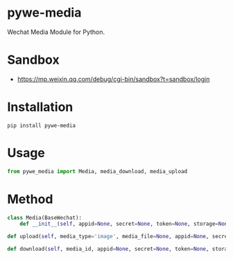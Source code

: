 # pywe-media

Wechat Media Module for Python.

# Sandbox
* https://mp.weixin.qq.com/debug/cgi-bin/sandbox?t=sandbox/login

# Installation

```shell
pip install pywe-media
```

# Usage

```python
from pywe_media import Media, media_download, media_upload
```

# Method

```python
class Media(BaseWechat):
    def __init__(self, appid=None, secret=None, token=None, storage=None):

def upload(self, media_type='image', media_file=None, appid=None, secret=None, token=None, storage=None):

def download(self, media_id, appid=None, secret=None, token=None, storage=None):
```
